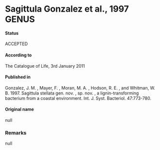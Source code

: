 # Sagittula Gonzalez et al., 1997 GENUS

#### Status
ACCEPTED

#### According to
The Catalogue of Life, 3rd January 2011

#### Published in
Gonzalez, J. M. , Mayer, F. , Moran, M. A. , Hodson, R. E. , and Whitman, W. B. 1997. Sagittula stellata gen. nov. , sp. nov. , a lignin-transforming bacterium from a coastal environment. Int. J. Syst. Bacteriol. 47:773-780.

#### Original name
null

### Remarks
null